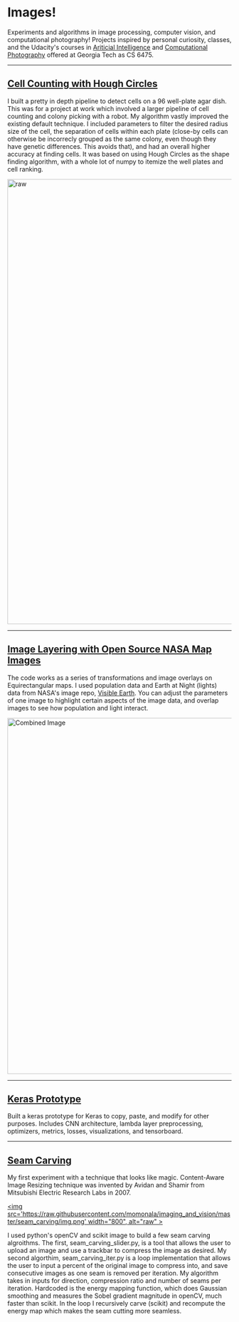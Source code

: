 # Images! 

Experiments and algorithms in image processing, computer vision, and computational photography! Projects inspired by personal curiosity, classes, and the Udacity's courses in [Ariticial Intelligence](https://www.udacity.com/course/artificial-intelligence-nanodegree--nd889) and [Computational Photography](https://www.udacity.com/course/computational-photography--ud955) offered at Georgia Tech as CS 6475. 

-----------------------------------------------------------------------------------------------------------------------------------------------

## [Cell Counting with Hough Circles](https://github.com/momonala/imaging_and_vision/tree/master/cell_counting)

I built a pretty in depth pipeline to detect cells on a 96 well-plate agar dish. This was for a project at work which involved a larger pipeline of cell counting and colony picking with a robot. My algorithm vastly improved the existing default technique. I included parameters to filter the desired radius size of the cell, the separation of cells within each plate (close-by cells can otherwise be incorrecly grouped as the same colony, even though they have genetic differences. This avoids that), and had an overall higher accuracy at finding cells. It was based on using Hough Circles as the shape finding algorithm, with a whole lot of numpy to itemize the well plates and cell ranking. 

<img src="https://raw.githubusercontent.com/momonala/imaging_and_vision/master/cell_counting/img/disp.png" width="1000" alt="raw" />

-----------------------------------------------------------------------------------------------------------------------------------------------

## [Image Layering with Open Source NASA Map Images](https://github.com/momonala/imaging_and_vision/tree/master/earth_layers)

The code works as a series of transformations and image overlays on Equirectangular maps. I used population data and Earth at Night (lights) data from NASA's image repo, [Visible Earth](https://www.visibleearth.nasa.gov/). You can adjust the parameters of one image to highlight certain aspects of the image data, and overlap images to see how population and light interact.

<img src="https://raw.githubusercontent.com/momonala/imaging_and_vision/master/earth_layers/earth_layers2.jpg" width="800" alt="Combined Image" />

-----------------------------------------------------------------------------------------------------------------------------------------------

## [Keras Prototype](https://github.com/momonala/imaging_and_vision/tree/master/keras_prototype)

Built a keras prototype for Keras to copy, paste, and modify for other purposes. Includes CNN architecture, lambda layer preprocessing, optimizers, metrics, losses, visualizations, and tensorboard. 

-----------------------------------------------------------------------------------------------------------------------------------------------

## [Seam Carving](https://github.com/momonala/imaging_and_vision/tree/master/seam_carving)

My first experiment with a technique that looks like magic. Content-Aware Image Resizing technique was invented by Avidan and Shamir from Mitsubishi Electric Research Labs in 2007. 

[<img src='https://raw.githubusercontent.com/momonala/imaging_and_vision/master/seam_carving/img.png' width="800", alt="raw" >](https://www.youtube.com/watch?v=gIVqbKQdSGs	 "test")

I used python's openCV and scikit image to build a few seam carving algroithms. The first, seam_carving_slider.py, is a tool that allows the user to upload an image and use a trackbar to compress the image as desired. My second algorthim, seam_carving_iter.py is a loop implementation that allows the user to input a percent of the original image to compress into, and save consecutive images as one seam is removed per iteration. My algorithm takes in inputs for direction,  compression ratio and number of seams per iteration. Hardcoded is the energy mapping function, which does Gaussian smoothing and measures the Sobel gradient magnitude in openCV, much faster than scikit. In the loop I recursively carve (scikit) and recompute the energy map which makes the seam cutting more seamless. 